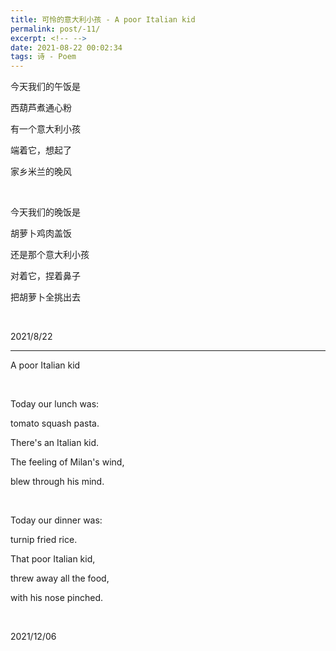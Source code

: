 ```yaml
---
title: 可怜的意大利小孩 - A poor Italian kid
permalink: post/-11/
excerpt: <!-- -->
date: 2021-08-22 00:02:34
tags: 诗 - Poem
---
```


今天我们的午饭是

西葫芦煮通心粉

有一个意大利小孩

端着它，想起了

家乡米兰的晚风

<br>

今天我们的晚饭是

胡萝卜鸡肉盖饭

还是那个意大利小孩

对着它，捏着鼻子

把胡萝卜全挑出去

<br>

2021/8/22

---

A poor Italian kid

<br>

Today our lunch was:

tomato squash pasta.

There's an Italian kid.

The feeling of Milan's wind,

blew through his mind.

<br>

Today our dinner was:

turnip fried rice.

That poor Italian kid,

threw away all the food,

with his nose pinched.

<br>

2021/12/06